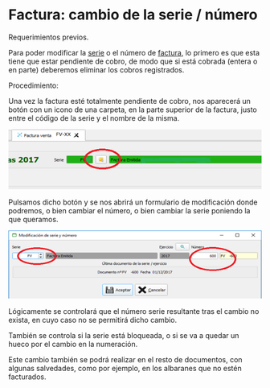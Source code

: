 # Factura: cambio de la serie / número

Requerimientos previos.

Para poder modificar la [serie](../../../manuales/configuracion/series-de-documentos.md) o el número de [factura](../../../manuales/albaranes/facturas.md), lo primero es que esta tiene que estar pendiente de cobro, de modo que si está cobrada (entera o en parte) deberemos eliminar los cobros registrados.

Procedimiento:

Una vez la factura esté totalmente pendiente de cobro, nos aparecerá un botón con un icono de una carpeta, en la parte superior de la factura, justo entre el código de la serie y el nombre de la misma.

![](<../../../.gitbook/assets/image (13).png>)

Pulsamos dicho botón y se nos abrirá un formulario de modificación donde podremos, o bien cambiar el número, o bien cambiar la serie poniendo la que queramos.

![](<../../../.gitbook/assets/image (14).png>)

Lógicamente se controlará que el número serie resultante tras el cambio no exista, en cuyo caso no se permitirá dicho cambio.

También se controla si la serie está bloqueada, o si se va a quedar un hueco por el cambio en la numeración.

Este cambio también se podrá realizar en el resto de documentos, con algunas salvedades, como por ejemplo, en los albaranes que no estén facturados.

